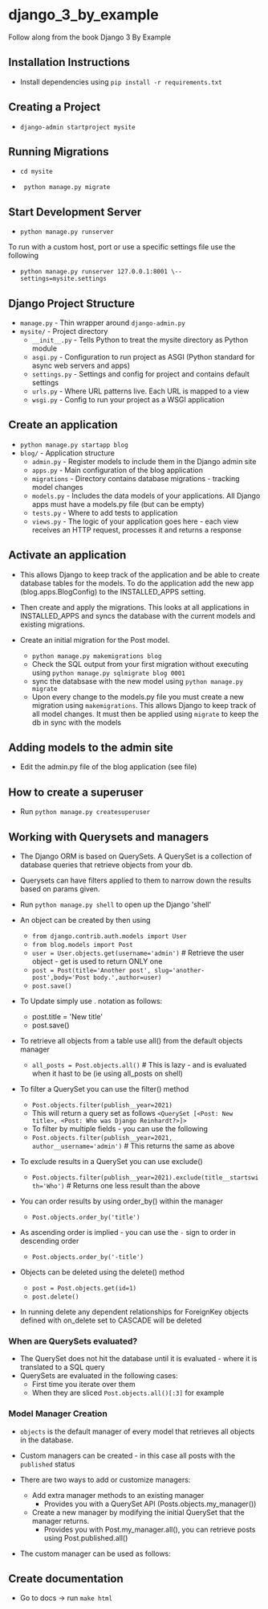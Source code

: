 # django_3_by_example
Follow along from the book Django 3 By Example

## Installation Instructions
* Install dependencies using `pip install -r requirements.txt`

## Creating a Project
* `django-admin startproject mysite`

## Running Migrations
* `cd mysite`

* ` python manage.py migrate`

## Start Development Server
* `python manage.py runserver`

To run with a custom host, port or use a specific settings file use the following
* `python manage.py runserver 127.0.0.1:8001 \--settings=mysite.settings`

## Django Project Structure
* `manage.py` - Thin wrapper around `django-admin.py`
* `mysite/` - Project directory 
    * `__init__.py` - Tells Python to treat the mysite directory as Python module
    * `asgi.py` - Configuration to run project as ASGI (Python standard for async web servers and apps)
    * `settings.py` - Settings and config for project and contains default settings
    * `urls.py` - Where URL patterns live. Each URL is mapped to a view
    * `wsgi.py` - Config to run your project as a WSGI application

## Create an application
* `python manage.py startapp blog`
* `blog/` - Application structure
  * `admin.py` - Register models to include them in the Django admin site
  * `apps.py` - Main configuration of the blog application
  * `migrations` - Directory contains database migrations - tracking model changes
  * `models.py` - Includes the data models of your applications. All Django apps must have a models.py file (but can be empty)
  * `tests.py` - Where to add tests to application
  * `views.py` - The logic of your application goes here - each view receives an HTTP request, processes it and returns a response

## Activate an application
* This allows Django to keep track of the application and be able to create database tables for the models.
To do the application add the new app (blog.apps.BlogConfig) to the INSTALLED_APPS setting.
* Then create and apply the migrations. This looks at all applications in INSTALLED_APPS and syncs the database
with the current models and existing migrations.

* Create an initial migration for the Post model.
  * `python manage.py makemigrations blog`
  * Check the SQL output from your first migration without executing using `python manage.py sqlmigrate blog 0001`
  * sync the databsase with the new model using `python manage.py migrate`
  * Upon every change to the models.py file you must create a new migration using `makemigrations`.
    This allows Django to keep track of all model changes. It must then be applied using `migrate` to keep the db in sync with the models

## Adding models to the admin site
* Edit the admin.py file of the blog application (see file)

## How to create a superuser
* Run `python manage.py createsuperuser`

## Working with Querysets and managers
* The Django ORM is based on QuerySets. A QuerySet is a collection of database queries that retrieve objects from your db.
* Querysets can have filters applied to them to narrow down the results based on params given.
* Run `python manage.py shell` to open up the Django 'shell'
* An object can be created by then using
  * `from django.contrib.auth.models import User`
  * `from blog.models import Post`
  * `user = User.objects.get(username='admin')` # Retrieve the user object - get is used to return ONLY one
  *  `post = Post(title='Another post', slug='another-post',body='Post body.',author=user)`
  * `post.save()`
  

* To Update simply use . notation as follows:
  * post.title = 'New title'
  * post.save()


* To retrieve all objects from a table use all() from the default objects manager
  * `all_posts = Post.objects.all()` # This is lazy - and is evaluated when it hast to be (ie using all_posts on shell)
  

* To filter a QuerySet you can use the filter() method 
  * `Post.objects.filter(publish__year=2021)`
  * This will return a query set as follows `<QuerySet [<Post: New title>, <Post: Who was Django Reinhardt?>]>`
  * To filter by multiple fields - you can use the following
  * `Post.objects.filter(publish__year=2021, author__username='admin')` # This returns the same as above 


* To exclude results in a QuerySet you can use exclude()
  * `Post.objects.filter(publish__year=2021).exclude(title__startswith='Who')` # Returns one less result than the above


* You can order results by using order_by() within the manager
  * `Post.objects.order_by('title')`
* As ascending order is implied - you can use the `-` sign to order in descending order
  * `Post.objects.order_by('-title')`


* Objects can be deleted using the delete() method
  * `post = Post.objects.get(id=1)`
  * `post.delete()`
* In running delete any dependent relationships for ForeignKey objects defined with on_delete set to CASCADE will be deleted

### When are QuerySets evaluated?
* The QuerySet does not hit the database until it is evaluated - where it is translated to a SQL query
* QuerySets are evaluated in the following cases:
  * First time you iterate over them
  * When they are sliced `Post.objects.all()[:3]` for example
  
### Model Manager Creation
* `objects` is the default manager of every model that retrieves all objects in the database.
* Custom managers can be created - in this case all posts with the `published` status
* There are two ways to add or customize managers:
  * Add extra manager methods to an existing manager
      * Provides you with a QuerySet API (Posts.objects.my_manager())
  * Create a new manager by modifying the initial QuerySet that the manager returns.
    * Provides you with Post.my_manager.all(), you can retrieve posts using Post.published.all()
  
* The custom manager can be used as follows:

## Create documentation 
* Go to docs -> run `make html`
